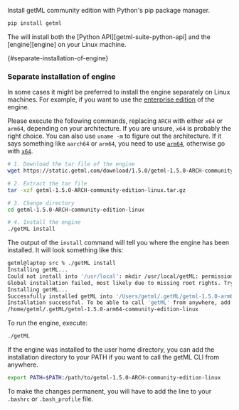 Install getML community edition with Python's pip package manager.

```py
pip install getml
```
The will install both the [Python API][getml-suite-python-api] and the [engine][engine] on your Linux machine.

[](){#separate-installation-of-engine}
### Separate installation of engine

In some cases it might be preferred to install the engine separately on Linux machines. For example, if you want to use the [enterprise edition](../../enterprise/benefits.md) of the engine.


Please execute the following commands, replacing `ARCH` with either `x64` or `arm64`, depending on your architecture.
If you are unsure, `x64` is probably the right choice.
You can also use `uname -m` to figure out the architecture.
If it says something like `aarch64` or `arm64`, you need to use [`arm64`](https://static.getml.com/download/1.5.0/getml-1.5.0-arm64-community-edition-linux.tar.gz), otherwise go with [`x64`](https://static.getml.com/download/1.5.0/getml-1.5.0-x64-community-edition-linux.tar.gz).

```bash
# 1. Download the tar file of the engine
wget https://static.getml.com/download/1.5.0/getml-1.5.0-ARCH-community-edition-linux.tar.gz

# 2. Extract the tar file
tar -xzf getml-1.5.0-ARCH-community-edition-linux.tar.gz

# 3. Change directory 
cd getml-1.5.0-ARCH-community-edition-linux

# 4. Install the engine
./getML install
```

The output of the `install` command will tell you where the engine has been installed.
It will look something like this:

```bash
getml@laptop src % ./getML install        
Installing getML...
Could not install into '/usr/local': mkdir /usr/local/getML: permission denied
Global installation failed, most likely due to missing root rights. Trying local installation instead.
Installing getML...
Successfully installed getML into '/Users/getml/.getML/getml-1.5.0-arm64-community-edition-linux'.
Installation successful. To be able to call 'getML' from anywhere, add the following path to PATH:
/home/getml/.getML/getml-1.5.0-arm64-community-edition-linux
```

To run the engine, execute:
```bash
./getML
```

If the engine was installed to the user home directory, you can add the installation directory to your PATH if you want to call the getML CLI from anywhere.

```bash
export PATH=$PATH:/path/to/getml-1.5.0-ARCH-community-edition-linux
```

To make the changes permanent, you will have to add the line to your `.bashrc` or `.bash_profile` file. 

